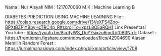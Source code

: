 Nama : Nur Aisyah
NIM : 1217070060
M.K : Machine Learning B

DIABETES PREDICTION USING MACHINE LEARNING
File : https://colab.research.google.com/drive/13VeXFS4Zoo-BPXtBZPiYBbyHcTRC4p_R#scrollTo=xpzL8QEaRQH1
Link Presentasi YouTube : https://youtu.be/8cp1yWS_DuY?si=zu6mdLjif0B3NnTr
Dataset : https://frontiersin.figshare.com/ndownloader/files/42904690
Alasan Memilih Random Forest : https://jurnalmahasiswa.com/index.php/biikma/article/view/1708
